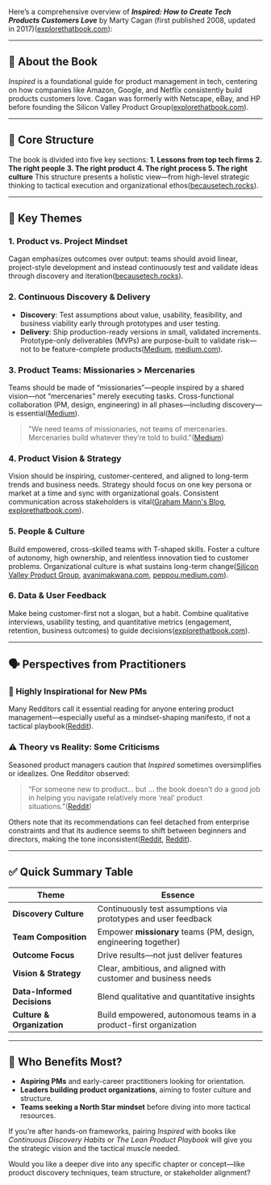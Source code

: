 Here’s a comprehensive overview of ***Inspired: How to Create Tech Products Customers Love*** by Marty Cagan (first published 2008, updated in 2017)([explorethatbook.com][1]):

---

## 📘 About the Book

*Inspired* is a foundational guide for product management in tech, centering on how companies like Amazon, Google, and Netflix consistently build products customers love. Cagan was formerly with Netscape, eBay, and HP before founding the Silicon Valley Product Group([explorethatbook.com][1]).

---

## 🚀 Core Structure

The book is divided into five key sections:
**1. Lessons from top tech firms**
**2. The right people**
**3. The right product**
**4. The right process**
**5. The right culture**
This structure presents a holistic view—from high-level strategic thinking to tactical execution and organizational ethos([becausetech.rocks][2]).

---

## 🔑 Key Themes

### 1. Product vs. Project Mindset

Cagan emphasizes outcomes over output: teams should avoid linear, project-style development and instead continuously test and validate ideas through discovery and iteration([becausetech.rocks][2]).

### 2. Continuous Discovery & Delivery

* **Discovery**: Test assumptions about value, usability, feasibility, and business viability early through prototypes and user testing.
* **Delivery**: Ship production-ready versions in small, validated increments.
  Prototype-only deliverables (MVPs) are purpose-built to validate risk—not to be feature-complete products([Medium][3], [medium.com][4]).

### 3. Product Teams: Missionaries > Mercenaries

Teams should be made of “missionaries”—people inspired by a shared vision—not “mercenaries” merely executing tasks. Cross-functional collaboration (PM, design, engineering) in all phases—including discovery—is essential([Medium][3]).

> "We need teams of missionaries, not teams of mercenaries. Mercenaries build whatever they’re told to build."([Medium][3])

### 4. Product Vision & Strategy

Vision should be inspiring, customer-centered, and aligned to long-term trends and business needs. Strategy should focus on one key persona or market at a time and sync with organizational goals. Consistent communication across stakeholders is vital([Graham Mann's Blog][5], [explorethatbook.com][1]).

### 5. People & Culture

Build empowered, cross-skilled teams with T-shaped skills. Foster a culture of autonomy, high ownership, and relentless innovation tied to customer problems. Organizational culture is what sustains long-term change([Silicon Valley Product Group][6], [avanimakwana.com][7], [peppou.medium.com][8]).

### 6. Data & User Feedback

Make being customer-first not a slogan, but a habit. Combine qualitative interviews, usability testing, and quantitative metrics (engagement, retention, business outcomes) to guide decisions([explorethatbook.com][1]).

---

## 🗣️ Perspectives from Practitioners

### 🙌 Highly Inspirational for New PMs

Many Redditors call it essential reading for anyone entering product management—especially useful as a mindset-shaping manifesto, if not a tactical playbook([Reddit][9]).

### ⚠️ Theory vs Reality: Some Criticisms

Seasoned product managers caution that *Inspired* sometimes oversimplifies or idealizes. One Redditor observed:

> “For someone new to product… but … the book doesn’t do a good job in helping you navigate relatively more ‘real’ product situations.”([Reddit][10])

Others note that its recommendations can feel detached from enterprise constraints and that its audience seems to shift between beginners and directors, making the tone inconsistent([Reddit][11], [Reddit][9]).

---

## ✅ Quick Summary Table

| Theme                       | Essence                                                           |
| --------------------------- | ----------------------------------------------------------------- |
| **Discovery Culture**       | Continuously test assumptions via prototypes and user feedback    |
| **Team Composition**        | Empower **missionary** teams (PM, design, engineering together)   |
| **Outcome Focus**           | Drive results—not just deliver features                           |
| **Vision & Strategy**       | Clear, ambitious, and aligned with customer and business needs    |
| **Data-Informed Decisions** | Blend qualitative and quantitative insights                       |
| **Culture & Organization**  | Build empowered, autonomous teams in a product-first organization |

---

## 🎯 Who Benefits Most?

* **Aspiring PMs** and early-career practitioners looking for orientation.
* **Leaders building product organizations**, aiming to foster culture and structure.
* **Teams seeking a North Star mindset** before diving into more tactical resources.

If you’re after hands-on frameworks, pairing *Inspired* with books like *Continuous Discovery Habits* or *The Lean Product Playbook* will give you the strategic vision and the tactical muscle needed.

Would you like a deeper dive into any specific chapter or concept—like product discovery techniques, team structure, or stakeholder alignment?

[1]: https://explorethatbook.com/summaries/inspired-marty-cagan/?utm_source=chatgpt.com "Inspired: How to Create Tech Products Customers Love by Marty Cagan - Book Summary | Explore That Book"
[2]: https://www.becausetech.rocks/blog/inspired/?utm_source=chatgpt.com "Book Summary: Inspired"
[3]: https://otto-olsson.medium.com/inspired-how-to-create-tech-products-customers-love-by-marty-cagan-c9d35599cde8?utm_source=chatgpt.com "Book Summary: Inspired — How to create tech products customers love by Marty Cagan | by Otto Olsson | Medium"
[4]: https://medium.com/%40ivanlandabaso/inspired-how-to-create-products-customers-love-by-marty-cagan-bullet-summary-96114a388441?utm_source=chatgpt.com "Inspired: How To Create Products Customers Love (by Marty Cagan) — Bullet Summary | by Ivan Landabaso | Medium"
[5]: https://www.grahammann.net/book-notes/inspired-marty-cagan?utm_source=chatgpt.com "Inspired by Marty Cagan: Summary & Notes | GM"
[6]: https://www.svpg.com/books/inspired-how-to-create-tech-products-customers-love-2nd-edition/?utm_source=chatgpt.com "INSPIRED: How to Create Tech Products Customers Love - 2nd Edition - Silicon Valley Product Group : Silicon Valley Product Group"
[7]: https://avanimakwana.com/book-review-inspired-how-to-create-tech-products-customers-love/?utm_source=chatgpt.com "Book Review – INSPIRED: How to Create Tech Products Customers Love - Avani Makwana"
[8]: https://peppou.medium.com/book-summary-inspired-58f48198454b?utm_source=chatgpt.com "Book summary: INSPIRED. How to create tech products customers… | by George Peppou | Medium"
[9]: https://www.reddit.com/r/ProductManagement/comments/168l81f?utm_source=chatgpt.com "Unpopular opinion: \"Inspired\" gives good advice and all PMs should (largely) follow it"
[10]: https://www.reddit.com/r/ProductManagement/comments/1e6lh2l?utm_source=chatgpt.com "Who here has actually read Inspired?"
[11]: https://www.reddit.com/r/ProductManagement/comments/1577kjc?utm_source=chatgpt.com "Inspired - It’s not for junior/senior PMs"
